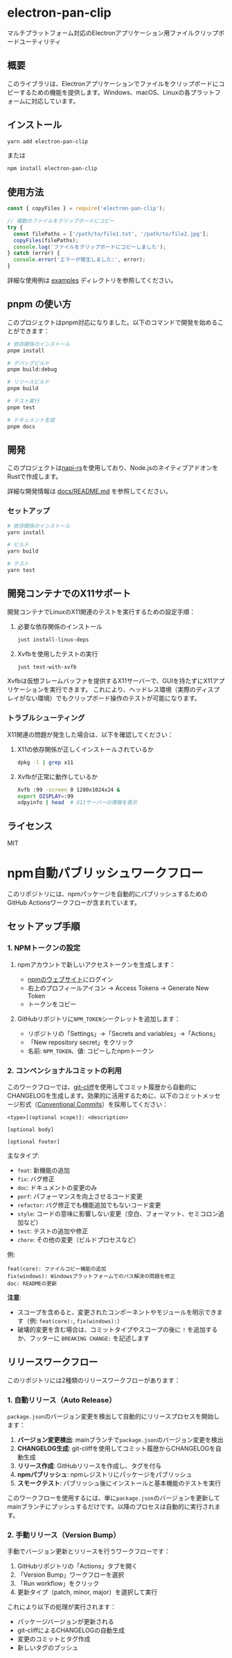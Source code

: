 # electron-pan-clip

マルチプラットフォーム対応のElectronアプリケーション用ファイルクリップボードユーティリティ

## 概要

このライブラリは、Electronアプリケーションでファイルをクリップボードにコピーするための機能を提供します。Windows、macOS、Linuxの各プラットフォームに対応しています。

## インストール

```bash
yarn add electron-pan-clip
```

または

```bash
npm install electron-pan-clip
```

## 使用方法

```javascript
const { copyFiles } = require('electron-pan-clip');

// 複数のファイルをクリップボードにコピー
try {
  const filePaths = ['/path/to/file1.txt', '/path/to/file2.jpg'];
  copyFiles(filePaths);
  console.log('ファイルをクリップボードにコピーしました');
} catch (error) {
  console.error('エラーが発生しました:', error);
}
```

詳細な使用例は [examples](./examples) ディレクトリを参照してください。

## pnpm の使い方

このプロジェクトはpnpm対応になりました。以下のコマンドで開発を始めることができます：

```bash
# 依存関係のインストール
pnpm install

# デバッグビルド
pnpm build:debug

# リリースビルド
pnpm build

# テスト実行
pnpm test

# ドキュメント生成
pnpm docs
```

## 開発

このプロジェクトは[napi-rs](https://napi.rs/)を使用しており、Node.jsのネイティブアドオンをRustで作成します。

詳細な開発情報は [docs/README.md](./docs/README.md) を参照してください。

### セットアップ

```bash
# 依存関係のインストール
yarn install

# ビルド
yarn build

# テスト
yarn test
```

## 開発コンテナでのX11サポート

開発コンテナでLinuxのX11関連のテストを実行するための設定手順：

1. 必要な依存関係のインストール
   ```bash
   just install-linux-deps
   ```

2. Xvfbを使用したテストの実行
   ```bash
   just test-with-xvfb
   ```

Xvfbは仮想フレームバッファを提供するX11サーバーで、GUIを持たずにX11アプリケーションを実行できます。
これにより、ヘッドレス環境（実際のディスプレイがない環境）でもクリップボード操作のテストが可能になります。

### トラブルシューティング

X11関連の問題が発生した場合は、以下を確認してください：

1. X11の依存関係が正しくインストールされているか
   ```bash
   dpkg -l | grep x11
   ```

2. Xvfbが正常に動作しているか
   ```bash
   Xvfb :99 -screen 0 1280x1024x24 &
   export DISPLAY=:99
   xdpyinfo | head  # X11サーバーの情報を表示
   ```

## ライセンス

MIT

# npm自動パブリッシュワークフロー

このリポジトリには、npmパッケージを自動的にパブリッシュするためのGitHub Actionsワークフローが含まれています。

## セットアップ手順

### 1. NPMトークンの設定

1. npmアカウントで新しいアクセストークンを生成します：
   - [npmのウェブサイト](https://www.npmjs.com/)にログイン
   - 右上のプロフィールアイコン → Access Tokens → Generate New Token
   - トークンをコピー

2. GitHubリポジトリに`NPM_TOKEN`シークレットを追加します：
   - リポジトリの「Settings」→「Secrets and variables」→「Actions」
   - 「New repository secret」をクリック
   - 名前: `NPM_TOKEN`、値: コピーしたnpmトークン

### 2. コンベンショナルコミットの利用

このワークフローでは、[git-cliff](https://github.com/orhun/git-cliff)を使用してコミット履歴から自動的にCHANGELOGを生成します。効果的に活用するために、以下のコミットメッセージ形式（[Conventional Commits](https://www.conventionalcommits.org/)）を採用してください：

```
<type>[(optional scope)]: <description>

[optional body]

[optional footer]
```

主なタイプ:
- `feat`: 新機能の追加
- `fix`: バグ修正
- `doc`: ドキュメントの変更のみ
- `perf`: パフォーマンスを向上させるコード変更
- `refactor`: バグ修正でも機能追加でもないコード変更
- `style`: コードの意味に影響しない変更（空白、フォーマット、セミコロン追加など）
- `test`: テストの追加や修正
- `chore`: その他の変更（ビルドプロセスなど）

例:
```
feat(core): ファイルコピー機能の追加
fix(windows): Windowsプラットフォームでのパス解決の問題を修正
doc: READMEの更新
```

**注意**:
- スコープを含めると、変更されたコンポーネントやモジュールを明示できます（例: `feat(core):`, `fix(windows):`）
- 破壊的変更を含む場合は、コミットタイプやスコープの後に `!` を追加するか、フッターに `BREAKING CHANGE:` を記述します

## リリースワークフロー

このリポジトリには2種類のリリースワークフローがあります：

### 1. 自動リリース（Auto Release）

`package.json`のバージョン変更を検出して自動的にリリースプロセスを開始します：

1. **バージョン変更検出**: mainブランチで`package.json`のバージョン変更を検出
2. **CHANGELOG生成**: git-cliffを使用してコミット履歴からCHANGELOGを自動生成
3. **リリース作成**: GitHubリリースを作成し、タグを付与
4. **npmパブリッシュ**: npmレジストリにパッケージをパブリッシュ
5. **スモークテスト**: パブリッシュ後にインストールと基本機能のテストを実行

このワークフローを使用するには、単に`package.json`のバージョンを更新してmainブランチにプッシュするだけです。以降のプロセスは自動的に実行されます。

### 2. 手動リリース（Version Bump）

手動でバージョン更新とリリースを行うワークフローです：

1. GitHubリポジトリの「Actions」タブを開く
2. 「Version Bump」ワークフローを選択
3. 「Run workflow」をクリック
4. 更新タイプ（patch, minor, major）を選択して実行

これにより以下の処理が実行されます：
- パッケージバージョンが更新される
- git-cliffによるCHANGELOGの自動生成
- 変更のコミットとタグ作成
- 新しいタグのプッシュ